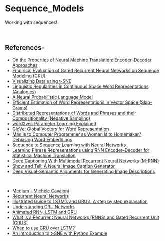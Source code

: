 # Sequence_Models
Working with sequences!

<br/>

## References-
* [On the Properties of Neural Machine Translation: Encoder–Decoder Approaches](https://arxiv.org/pdf/1409.1259.pdf)
* [Empirical Evaluation of Gated Recurrent Neural Networks on Sequence Modeling (GRU)](https://arxiv.org/pdf/1412.3555.pdf)
* [Visualizing Data using t-SNE](http://www.jmlr.org/papers/volume9/vandermaaten08a/vandermaaten08a.pdf)
* [Linguistic Regularities in Continuous Space Word Representations (Analogies)](https://www.aclweb.org/anthology/N13-1090.pdf)
* [A Neural Probabilistic Language Model](http://www.jmlr.org/papers/volume3/bengio03a/bengio03a.pdf)
* [Efficient Estimation of Word Representations in Vector Space (Skip-Grams)](https://arxiv.org/pdf/1301.3781.pdf)
* [Distributed Representations of Words and Phrases and their Compositionality (Negative Sampling)](https://papers.nips.cc/paper/5021-distributed-representations-of-words-and-phrases-and-their-compositionality.pdf)
* [word2vec Parameter Learning Explained](https://arxiv.org/pdf/1411.2738.pdf)
* [GloVe: Global Vectors for Word Representation](https://nlp.stanford.edu/pubs/glove.pdf)
* [Man is to Computer Programmer as Woman is to Homemaker? Debiasing Word Embeddings](https://arxiv.org/pdf/1607.06520.pdf)
* [Sequence to Sequence Learning with Neural Networks](https://arxiv.org/pdf/1409.3215.pdf)
* [Learning Phrase Representations using RNN Encoder–Decoder for Statistical Machine Translation](https://arxiv.org/pdf/1406.1078.pdf)
* [Deep Captioning With Multimodal Recurrent Neural Networks (M-RNN)](https://arxiv.org/pdf/1412.6632.pdf)
* [Show and Tell: A Neural Image Caption Generator](https://arxiv.org/pdf/1411.4555.pdf)
* [Deep Visual-Semantic Alignments for Generating Image Descriptions](https://arxiv.org/pdf/1412.2306.pdf)

<br/>

* [Medium - Michele Cavaioni](https://medium.com/@mikecavs)
* [Recurrent Neural Networks](https://towardsdatascience.com/recurrent-neural-networks-d4642c9bc7ce)
* [Illustrated Guide to LSTM’s and GRU’s: A step by step explanation](https://towardsdatascience.com/illustrated-guide-to-lstms-and-gru-s-a-step-by-step-explanation-44e9eb85bf21)
* [Understanding GRU Networks](https://towardsdatascience.com/understanding-gru-networks-2ef37df6c9be)
* [Animated RNN, LSTM and GRU](https://towardsdatascience.com/animated-rnn-lstm-and-gru-ef124d06cf45)
* [What is a Recurrent Neural Networks (RNNS) and Gated Recurrent Unit (GRUS)](https://medium.com/@george.drakos62/what-is-a-recurrent-nns-and-gated-recurrent-unit-grus-ea71d2a05a69)
* [When to use GRU over LSTM?](https://datascience.stackexchange.com/questions/14581/when-to-use-gru-over-lstm)
* [An Introduction to t-SNE with Python Example](https://towardsdatascience.com/an-introduction-to-t-sne-with-python-example-5a3a293108d1)
